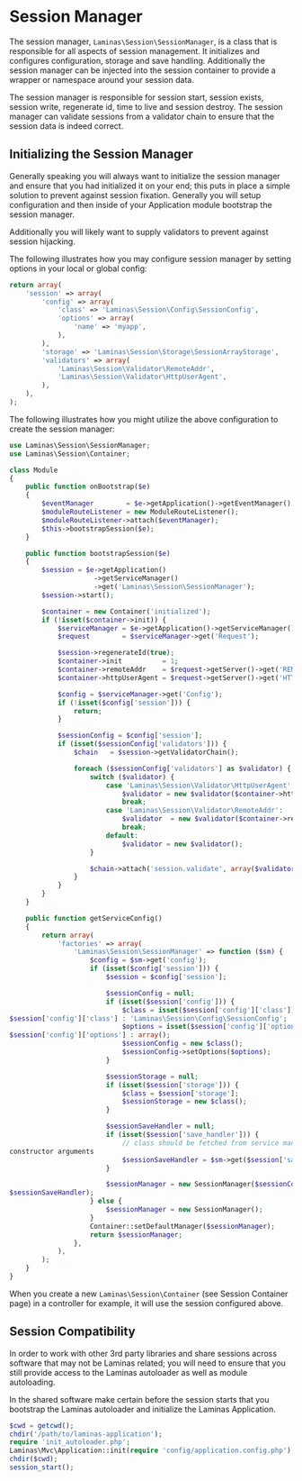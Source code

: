# Session Manager

The session manager, `Laminas\Session\SessionManager`, is a class that is responsible for all aspects
of session management. It initializes and configures configuration, storage and save handling.
Additionally the session manager can be injected into the session container to provide a wrapper or
namespace around your session data.

The session manager is responsible for session start, session exists, session write, regenerate id,
time to live and session destroy. The session manager can validate sessions from a validator chain
to ensure that the session data is indeed correct.

## Initializing the Session Manager

Generally speaking you will always want to initialize the session manager and ensure that you had
initialized it on your end; this puts in place a simple solution to prevent against session
fixation. Generally you will setup configuration and then inside of your Application module
bootstrap the session manager.

Additionally you will likely want to supply validators to prevent against session hijacking.

The following illustrates how you may configure session manager by setting options in your local or
global config:

```php
return array(
    'session' => array(
        'config' => array(
            'class' => 'Laminas\Session\Config\SessionConfig',
            'options' => array(
                'name' => 'myapp',
            ),
        ),
        'storage' => 'Laminas\Session\Storage\SessionArrayStorage',
        'validators' => array(
            'Laminas\Session\Validator\RemoteAddr',
            'Laminas\Session\Validator\HttpUserAgent',
        ),
    ),
);
```

The following illustrates how you might utilize the above configuration to create the session
manager:

```php
use Laminas\Session\SessionManager;
use Laminas\Session\Container;

class Module
{
    public function onBootstrap($e)
    {
        $eventManager        = $e->getApplication()->getEventManager();
        $moduleRouteListener = new ModuleRouteListener();
        $moduleRouteListener->attach($eventManager);
        $this->bootstrapSession($e);
    }

    public function bootstrapSession($e)
    {
        $session = $e->getApplication()
                     ->getServiceManager()
                     ->get('Laminas\Session\SessionManager');
        $session->start();

        $container = new Container('initialized');
        if (!isset($container->init)) {
            $serviceManager = $e->getApplication()->getServiceManager();
            $request        = $serviceManager->get('Request');

            $session->regenerateId(true);
            $container->init          = 1;
            $container->remoteAddr    = $request->getServer()->get('REMOTE_ADDR');
            $container->httpUserAgent = $request->getServer()->get('HTTP_USER_AGENT');

            $config = $serviceManager->get('Config');
            if (!isset($config['session'])) {
                return;
            }

            $sessionConfig = $config['session'];
            if (isset($sessionConfig['validators'])) {
                $chain   = $session->getValidatorChain();

                foreach ($sessionConfig['validators'] as $validator) {
                    switch ($validator) {
                        case 'Laminas\Session\Validator\HttpUserAgent':
                            $validator = new $validator($container->httpUserAgent);
                            break;
                        case 'Laminas\Session\Validator\RemoteAddr':
                            $validator  = new $validator($container->remoteAddr);
                            break;
                        default:
                            $validator = new $validator();
                    }

                    $chain->attach('session.validate', array($validator, 'isValid'));
                }
            }
        }
    }

    public function getServiceConfig()
    {
        return array(
            'factories' => array(
                'Laminas\Session\SessionManager' => function ($sm) {
                    $config = $sm->get('config');
                    if (isset($config['session'])) {
                        $session = $config['session'];

                        $sessionConfig = null;
                        if (isset($session['config'])) {
                            $class = isset($session['config']['class'])  ?
$session['config']['class'] : 'Laminas\Session\Config\SessionConfig';
                            $options = isset($session['config']['options']) ?
$session['config']['options'] : array();
                            $sessionConfig = new $class();
                            $sessionConfig->setOptions($options);
                        }

                        $sessionStorage = null;
                        if (isset($session['storage'])) {
                            $class = $session['storage'];
                            $sessionStorage = new $class();
                        }

                        $sessionSaveHandler = null;
                        if (isset($session['save_handler'])) {
                            // class should be fetched from service manager since it will require
constructor arguments
                            $sessionSaveHandler = $sm->get($session['save_handler']);
                        }

                        $sessionManager = new SessionManager($sessionConfig, $sessionStorage,
$sessionSaveHandler);
                    } else {
                        $sessionManager = new SessionManager();
                    }
                    Container::setDefaultManager($sessionManager);
                    return $sessionManager;
                },
            ),
        );
    }
}
```

When you create a new `Laminas\Session\Container` (see Session Container page) in a controller for
example, it will use the session configured above.

## Session Compatibility

In order to work with other 3rd party libraries and share sessions across software that may not be
Laminas related; you will need to ensure that you still provide access to the Laminas autoloader as well as
module autoloading.

In the shared software make certain before the session starts that you bootstrap the Laminas autoloader
and initialize the Laminas Application.

```php
$cwd = getcwd();
chdir('/path/to/laminas-application');
require 'init_autoloader.php';
Laminas\Mvc\Application::init(require 'config/application.config.php');
chdir($cwd);
session_start();
```

